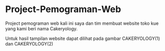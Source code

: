 # Project-Pemograman-Web
Project pemograman web kali ini saya dan tim membuat website toko kue yang kami beri nama Cakeryology.

Untuk hasil tampilan website dapat dilihat pada gambar CAKERYOLOGY(1) dan CAKERYOLOGY(2)

